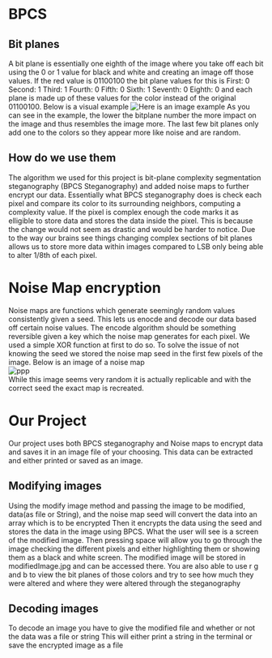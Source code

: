 # BPCS 
## Bit planes
A bit plane is essentially one eighth of the image where you take off each bit using the 0 or 1 value for black and white and creating an image off those values. If the red value is 01100100 the bit plane values for this is
First: 0
Second: 1
Third: 1
Fourth: 0
Fifth: 0
Sixth: 1
Seventh: 0
Eighth: 0
and each plane is made up of these values for the color instead of the original 01100100. 
Below is a visual example
![Here is an image example](https://upload.wikimedia.org/wikipedia/commons/4/48/Lichtenstein_bitplanes.png)
As you can see in the example, the lower the bitplane number the more impact on the image and thus resembles the image more. The last few bit planes only add one to the colors so they appear more like noise and are random.
## How do we use them
The algorithm we used for this project is bit-plane complexity segmentation steganography (BPCS Steganography) and added noise maps to further encrypt our data. 
Essentially what BPCS steganography does is check each pixel and compare its color to its surrounding neighbors, computing a complexity value. If the pixel is complex enough the code marks it as elligible to store data and stores the data inside the pixel. This is because the change would not seem as drastic and would be harder to notice. Due to the way our brains see things changing complex sections of bit planes allows us to store more data within images compared to LSB only being able to alter 1/8th of each pixel.

# Noise Map encryption
Noise maps are functions which generate seemingly random values consistently given a seed. This lets us enocde and decode our data based off certain noise values. The encode algorithm should be something reversible given a key which the noise map generates for each pixel. We used a simple XOR function at first to do so. To solve the issue of not knowing the seed we stored the noise map seed in the first few pixels of the image. 
Below is an image of a noise map  
![ppp](https://blog.demofox.org/wp-content/uploads/2021/04/perlin_8.png)  
While this image seems very random it is actually replicable and with the correct seed the exact map is recreated.
# Our Project
Our project uses both BPCS steganography and Noise maps to encrypt data and saves it in an image file of your choosing. This data can be extracted and either printed or saved as an image. 
## Modifying images
Using the modify image method and passing the image to be modified, data(as file or String), and the noise map seed will convert the data into an array which is to be encrypted
Then it encrypts the data using the seed and stores the data in the image using BPCS.
What the user will see is a screen of the modified image. Then pressing space will allow you to go through the image checking the different pixels and either highlighting them or showing them as a black and white screen.
The modified image will be stored in modifiedImage.jpg and can be accessed there. 
You are also able to use r g and b to view the bit planes of those colors and try to see how much they were altered and where they were altered through the steganography
## Decoding images
To decode an image you have to give the modified file and whether or not the data was a file or string
This will either print a string in the terminal or save the encrypted image as a file


